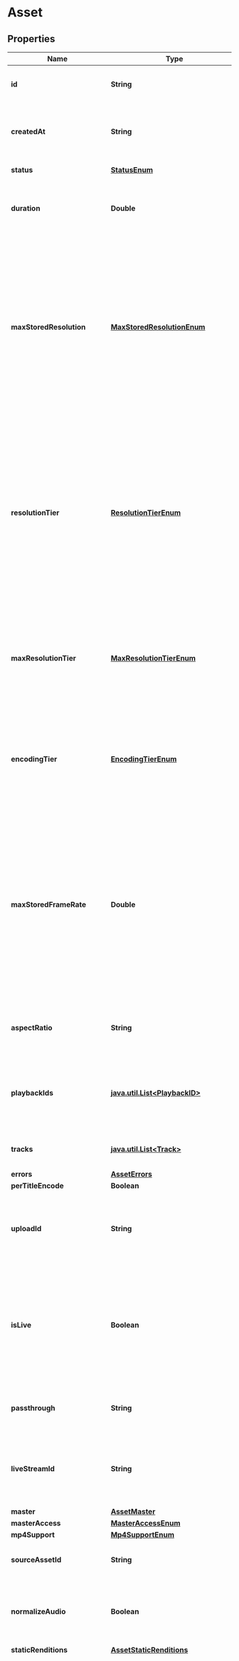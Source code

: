 

# Asset

## Properties

Name | Type | Description | Notes
------------ | ------------- | ------------- | -------------
**id** | **String** | Unique identifier for the Asset. Max 255 characters. |  [optional]
**createdAt** | **String** | Time the Asset was created, defined as a Unix timestamp (seconds since epoch). |  [optional]
**status** | [**StatusEnum**](#StatusEnum) | The status of the asset. |  [optional]
**duration** | **Double** | The duration of the asset in seconds (max duration for a single asset is 12 hours). |  [optional]
**maxStoredResolution** | [**MaxStoredResolutionEnum**](#MaxStoredResolutionEnum) | This field is deprecated. Please use &#x60;resolution_tier&#x60; instead. The maximum resolution that has been stored for the asset. The asset may be delivered at lower resolutions depending on the device and bandwidth, however it cannot be delivered at a higher value than is stored. |  [optional]
**resolutionTier** | [**ResolutionTierEnum**](#ResolutionTierEnum) | The resolution tier that the asset was ingested at, affecting billing for ingest &amp; storage. This field also represents the highest resolution tier that the content can be delivered at, however the actual resolution may be lower depending on the device, bandwidth, and exact resolution of the uploaded asset. |  [optional]
**maxResolutionTier** | [**MaxResolutionTierEnum**](#MaxResolutionTierEnum) | Max resolution tier can be used to control the maximum &#x60;resolution_tier&#x60; your asset is encoded, stored, and streamed at. If not set, this defaults to &#x60;1080p&#x60;. |  [optional]
**encodingTier** | [**EncodingTierEnum**](#EncodingTierEnum) | The encoding tier informs the cost, quality, and available platform features for the asset. By default the &#x60;smart&#x60; encoding tier is used. [See the guide for more details.](https://docs.mux.com/guides/use-encoding-tiers) |  [optional]
**maxStoredFrameRate** | **Double** | The maximum frame rate that has been stored for the asset. The asset may be delivered at lower frame rates depending on the device and bandwidth, however it cannot be delivered at a higher value than is stored. This field may return -1 if the frame rate of the input cannot be reliably determined. |  [optional]
**aspectRatio** | **String** | The aspect ratio of the asset in the form of &#x60;width:height&#x60;, for example &#x60;16:9&#x60;. |  [optional]
**playbackIds** | [**java.util.List&lt;PlaybackID&gt;**](PlaybackID.md) | An array of Playback ID objects. Use these to create HLS playback URLs. See [Play your videos](https://docs.mux.com/guides/play-your-videos) for more details. |  [optional]
**tracks** | [**java.util.List&lt;Track&gt;**](Track.md) | The individual media tracks that make up an asset. |  [optional]
**errors** | [**AssetErrors**](AssetErrors.md) |  |  [optional]
**perTitleEncode** | **Boolean** |  |  [optional]
**uploadId** | **String** | Unique identifier for the Direct Upload. This is an optional parameter added when the asset is created from a direct upload. |  [optional]
**isLive** | **Boolean** | Indicates whether the live stream that created this asset is currently &#x60;active&#x60; and not in &#x60;idle&#x60; state. This is an optional parameter added when the asset is created from a live stream. |  [optional]
**passthrough** | **String** | Arbitrary user-supplied metadata set for the asset. Max 255 characters. |  [optional]
**liveStreamId** | **String** | Unique identifier for the live stream. This is an optional parameter added when the asset is created from a live stream. |  [optional]
**master** | [**AssetMaster**](AssetMaster.md) |  |  [optional]
**masterAccess** | [**MasterAccessEnum**](#MasterAccessEnum) |  |  [optional]
**mp4Support** | [**Mp4SupportEnum**](#Mp4SupportEnum) |  |  [optional]
**sourceAssetId** | **String** | Asset Identifier of the video used as the source for creating the clip. |  [optional]
**normalizeAudio** | **Boolean** | Normalize the audio track loudness level. This parameter is only applicable to on-demand (not live) assets. |  [optional]
**staticRenditions** | [**AssetStaticRenditions**](AssetStaticRenditions.md) |  |  [optional]
**recordingTimes** | [**java.util.List&lt;AssetRecordingTimes&gt;**](AssetRecordingTimes.md) | An array of individual live stream recording sessions. A recording session is created on each encoder connection during the live stream. Additionally any time slate media is inserted during brief interruptions in the live stream media or times when the live streaming software disconnects, a recording session representing the slate media will be added with a \&quot;slate\&quot; type. |  [optional]
**nonStandardInputReasons** | [**AssetNonStandardInputReasons**](AssetNonStandardInputReasons.md) |  |  [optional]
**test** | **Boolean** | True means this live stream is a test asset. A test asset can help evaluate the Mux Video APIs without incurring any cost. There is no limit on number of test assets created. Test assets are watermarked with the Mux logo, limited to 10 seconds, and deleted after 24 hrs. |  [optional]
**ingestType** | [**IngestTypeEnum**](#IngestTypeEnum) | The type of ingest used to create the asset. |  [optional]



## Enum: StatusEnum

Name | Value
---- | -----
PREPARING | &quot;preparing&quot;
READY | &quot;ready&quot;
ERRORED | &quot;errored&quot;



## Enum: MaxStoredResolutionEnum

Name | Value
---- | -----
AUDIO_ONLY | &quot;Audio only&quot;
SD | &quot;SD&quot;
HD | &quot;HD&quot;
FHD | &quot;FHD&quot;
UHD | &quot;UHD&quot;



## Enum: ResolutionTierEnum

Name | Value
---- | -----
AUDIO_ONLY | &quot;audio-only&quot;
_720P | &quot;720p&quot;
_1080P | &quot;1080p&quot;
_1440P | &quot;1440p&quot;
_2160P | &quot;2160p&quot;



## Enum: MaxResolutionTierEnum

Name | Value
---- | -----
_1080P | &quot;1080p&quot;
_1440P | &quot;1440p&quot;
_2160P | &quot;2160p&quot;



## Enum: EncodingTierEnum

Name | Value
---- | -----
SMART | &quot;smart&quot;
BASELINE | &quot;baseline&quot;



## Enum: MasterAccessEnum

Name | Value
---- | -----
TEMPORARY | &quot;temporary&quot;
NONE | &quot;none&quot;



## Enum: Mp4SupportEnum

Name | Value
---- | -----
STANDARD | &quot;standard&quot;
NONE | &quot;none&quot;
CAPPED_1080P | &quot;capped-1080p&quot;
AUDIO_ONLY | &quot;audio-only&quot;
AUDIO_ONLY_CAPPED_1080P | &quot;audio-only,capped-1080p&quot;



## Enum: IngestTypeEnum

Name | Value
---- | -----
ON_DEMAND_URL | &quot;on_demand_url&quot;
ON_DEMAND_DIRECT_UPLOAD | &quot;on_demand_direct_upload&quot;
ON_DEMAND_CLIP | &quot;on_demand_clip&quot;
LIVE_RTMP | &quot;live_rtmp&quot;
LIVE_SRT | &quot;live_srt&quot;



